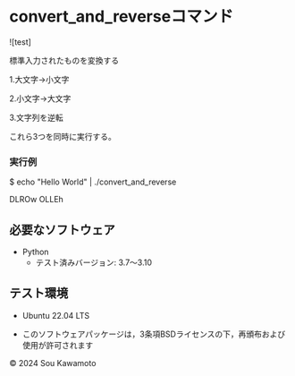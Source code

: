 # convert_and_reverseコマンド
![test]

標準入力されたものを変換する

1.大文字→小文字

2.小文字→大文字

3.文字列を逆転

これら3つを同時に実行する。

### 実行例
$ echo "Hello World" | ./convert_and_reverse

DLROw OLLEh




## 必要なソフトウェア
- Python
  - テスト済みバージョン: 3.7〜3.10

## テスト環境
- Ubuntu 22.04 LTS

- このソフトウェアパッケージは，3条項BSDライセンスの下，再頒布および使用が許可されます

© 2024 Sou Kawamoto
